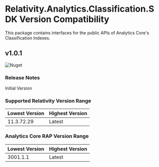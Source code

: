 # Relativity.Analytics.Classification.SDK Version Compatibility

This package contains interfaces for the public APIs of Analytics Core's Classification Indexes.

## v1.0.1

![Nuget](https://www.nuget.org/packages/Relativity.Analytics.Classification.SDK/)

### Release Notes

Initial Version

### Supported Relativity Version Range

Lowest Version | Highest Version
--- | ---
11.3.72.29 | Latest

### Analytics Core RAP Version Range

Lowest Version | Highest Version
--- | ---
3001.1.1 | Latest


